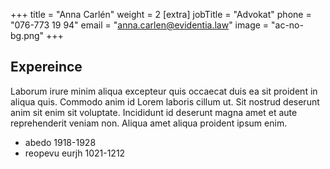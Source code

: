 +++
title = "Anna Carlén"
weight = 2
[extra]
jobTitle = "Advokat"
phone = "076-773 19 94"
email = "anna.carlen@evidentia.law"
image = "ac-no-bg.png"
+++

## Expereince

Laborum irure minim aliqua excepteur quis occaecat duis ea sit proident in aliqua quis. Commodo anim id Lorem laboris cillum ut. Sit nostrud deserunt anim sit enim sit voluptate. Incididunt id deserunt magna amet et aute reprehenderit veniam non. Aliqua amet aliqua proident ipsum enim.

- abedo 1918-1928
- reopevu eurjh 1021-1212
